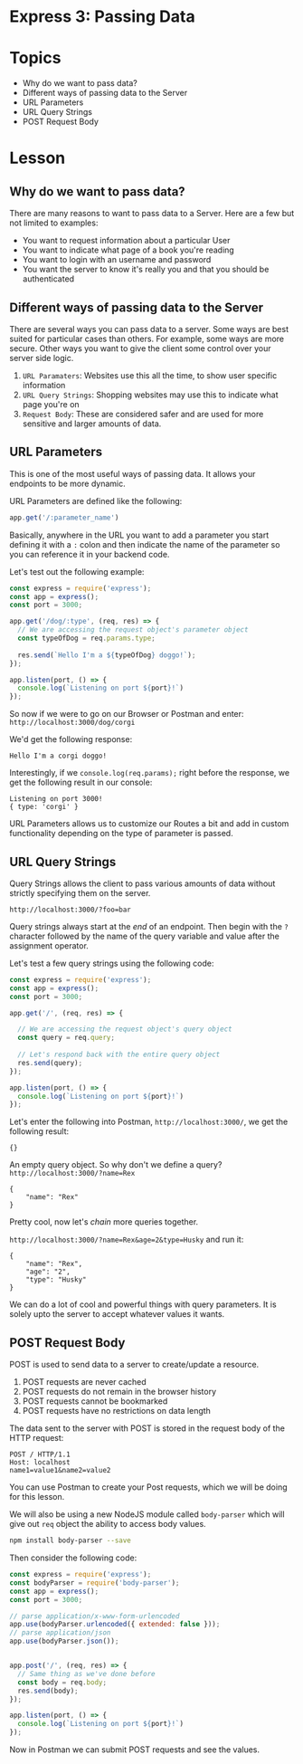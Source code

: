# Express 3: Passing Data

# Topics
- Why do we want to pass data?
- Different ways of passing data to the Server
- URL Parameters
- URL Query Strings
- POST Request Body

# Lesson

## Why do we want to pass data?

There are many reasons to want to pass data to a Server. Here are a few but not limited to examples:

- You want to request information about a particular User
- You want to indicate what page of a book you're reading
- You want to login with an username and password
- You want the server to know it's really you and that you should be authenticated

## Different ways of passing data to the Server

There are several ways you can pass data to a server. Some ways are best suited for particular cases than others. For example, some ways are more secure. Other ways you want to give the client some control over your server side logic.

1. `URL Paramaters`: Websites use this all the time, to show user specific information
2. `URL Query Strings`: Shopping websites may use this to indicate what page you're on
3. `Request Body`: These are considered safer and are used for more sensitive and larger amounts of data.

## URL Parameters

This is one of the most useful ways of passing data. It allows your endpoints to be more dynamic.

URL Parameters are defined like the following:
```javascript
app.get('/:parameter_name')
```
Basically, anywhere in the URL you want to add a parameter you start defining it with a `:` colon and then indicate the name of the parameter so you can reference it in your backend code.

Let's test out the following example:

```javascript
const express = require('express');
const app = express();
const port = 3000;

app.get('/dog/:type', (req, res) => {
  // We are accessing the request object's parameter object
  const typeOfDog = req.params.type;
  
  res.send(`Hello I'm a ${typeOfDog} doggo!`);
});

app.listen(port, () => {
  console.log(`Listening on port ${port}!`)
});
```

So now if we were to go on our Browser or Postman and enter: `http://localhost:3000/dog/corgi`

We'd get the following response:

```
Hello I'm a corgi doggo!
```

Interestingly, if we `console.log(req.params);` right before the response, we get the following result in our console:

```
Listening on port 3000!
{ type: 'corgi' }
```

URL Parameters allows us to customize our Routes a bit and add in custom functionality depending on the type of parameter is passed.

## URL Query Strings

Query Strings allows the client to pass various amounts of data without strictly specifying them on the server. 

```
http://localhost:3000/?foo=bar
```

Query strings always start at the *end* of an endpoint. Then begin with the `?` character followed by the name of the query variable and value after the assignment operator.

Let's test a few query strings using the following code:

```javascript
const express = require('express');
const app = express();
const port = 3000;

app.get('/', (req, res) => {

  // We are accessing the request object's query object
  const query = req.query;
  
  // Let's respond back with the entire query object
  res.send(query);
});

app.listen(port, () => {
  console.log(`Listening on port ${port}!`)
});
```

Let's enter the following into Postman, `http://localhost:3000/`, we get the following result:

```
{}
```

An empty query object. So why don't we define a query? `http://localhost:3000/?name=Rex`

```
{
    "name": "Rex"
}
```

Pretty cool, now let's *chain* more queries together.

`http://localhost:3000/?name=Rex&age=2&type=Husky` and run it:

```
{
    "name": "Rex",
    "age": "2",
    "type": "Husky"
}
```

We can do a lot of cool and powerful things with query parameters. It is solely upto the server to accept whatever values it wants.

## POST Request Body

POST is used to send data to a server to create/update a resource.

1. POST requests are never cached
2. POST requests do not remain in the browser history
3. POST requests cannot be bookmarked
4. POST requests have no restrictions on data length

The data sent to the server with POST is stored in the request body of the HTTP request:

```
POST / HTTP/1.1
Host: localhost
name1=value1&name2=value2
```

You can use Postman to create your Post requests, which we will be doing for this lesson.

We will also be using a new NodeJS module called `body-parser` which will give out `req` object the ability to access body values.

```bash
npm install body-parser --save
```

Then consider the following code:

```javascript
const express = require('express');
const bodyParser = require('body-parser');
const app = express();
const port = 3000;

// parse application/x-www-form-urlencoded
app.use(bodyParser.urlencoded({ extended: false }));
// parse application/json
app.use(bodyParser.json());


app.post('/', (req, res) => {
  // Same thing as we've done before
  const body = req.body;
  res.send(body);
});

app.listen(port, () => {
  console.log(`Listening on port ${port}!`)
});
```

Now in Postman we can submit POST requests and see the values.
